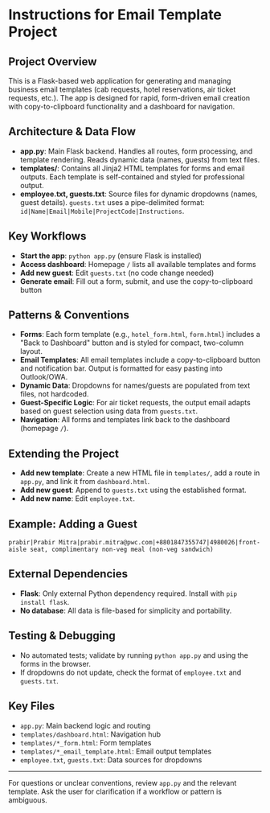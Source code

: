 # Instructions for Email Template Project

## Project Overview
This is a Flask-based web application for generating and managing business email templates (cab requests, hotel reservations, air ticket requests, etc.). The app is designed for rapid, form-driven email creation with copy-to-clipboard functionality and a dashboard for navigation.

## Architecture & Data Flow
- **app.py**: Main Flask backend. Handles all routes, form processing, and template rendering. Reads dynamic data (names, guests) from text files.
- **templates/**: Contains all Jinja2 HTML templates for forms and email outputs. Each template is self-contained and styled for professional output.
- **employee.txt, guests.txt**: Source files for dynamic dropdowns (names, guest details). `guests.txt` uses a pipe-delimited format: `id|Name|Email|Mobile|ProjectCode|Instructions`.

## Key Workflows
- **Start the app**: `python app.py` (ensure Flask is installed)
- **Access dashboard**: Homepage `/` lists all available templates and forms
- **Add new guest**: Edit `guests.txt` (no code change needed)
- **Generate email**: Fill out a form, submit, and use the copy-to-clipboard button

## Patterns & Conventions
- **Forms**: Each form template (e.g., `hotel_form.html`, `form.html`) includes a "Back to Dashboard" button and is styled for compact, two-column layout.
- **Email Templates**: All email templates include a copy-to-clipboard button and notification bar. Output is formatted for easy pasting into Outlook/OWA.
- **Dynamic Data**: Dropdowns for names/guests are populated from text files, not hardcoded.
- **Guest-Specific Logic**: For air ticket requests, the output email adapts based on guest selection using data from `guests.txt`.
- **Navigation**: All forms and templates link back to the dashboard (homepage `/`).

## Extending the Project
- **Add new template**: Create a new HTML file in `templates/`, add a route in `app.py`, and link it from `dashboard.html`.
- **Add new guest**: Append to `guests.txt` using the established format.
- **Add new name**: Edit `employee.txt`.

## Example: Adding a Guest
```
prabir|Prabir Mitra|prabir.mitra@pwc.com|+8801847355747|4980026|front-aisle seat, complimentary non-veg meal (non-veg sandwich)
```

## External Dependencies
- **Flask**: Only external Python dependency required. Install with `pip install flask`.
- **No database**: All data is file-based for simplicity and portability.

## Testing & Debugging
- No automated tests; validate by running `python app.py` and using the forms in the browser.
- If dropdowns do not update, check the format of `employee.txt` and `guests.txt`.

## Key Files
- `app.py`: Main backend logic and routing
- `templates/dashboard.html`: Navigation hub
- `templates/*_form.html`: Form templates
- `templates/*_email_template.html`: Email output templates
- `employee.txt`, `guests.txt`: Data sources for dropdowns

---

For questions or unclear conventions, review `app.py` and the relevant template. Ask the user for clarification if a workflow or pattern is ambiguous.
